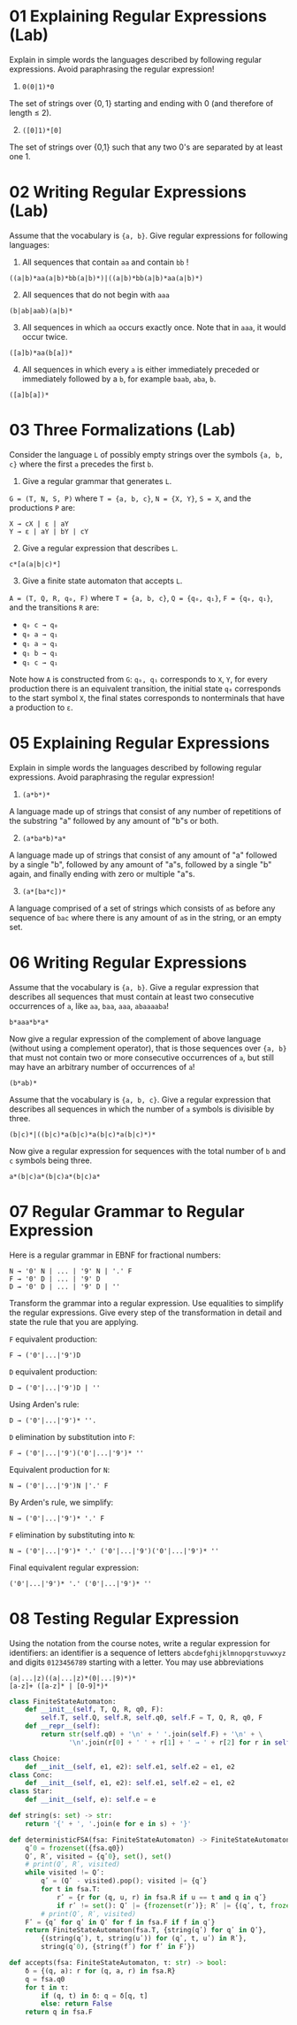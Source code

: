 # 01 Explaining Regular Expressions (Lab)

Explain in simple words the languages described by following regular expressions. Avoid paraphrasing the regular expression!

1.  `0(0|1)*0`

The set of strings over $\{0, 1\}$ starting and ending with 0 (and therefore of length $\leq$ 2).

2.  `([0]1)*[0]`

The set of strings over {0,1} such that any two 0's are separated by at least one 1.

# 02 Writing Regular Expressions (Lab)

Assume that the vocabulary is `{a, b}`. Give regular expressions for following languages:

1.  All sequences that contain `aa` and contain `bb` !

`((a|b)*aa(a|b)*bb(a|b)*)|((a|b)*bb(a|b)*aa(a|b)*)`

2.  All sequences that do not begin with `aaa`

`(b|ab|aab)(a|b)*`

3.  All sequences in which `aa` occurs exactly once. Note that in `aaa`, it would occur twice.

`([a]b)*aa(b[a])*`

4.  All sequences in which every `a` is either immediately preceded or immediately followed by a `b`, for example `baab`, `aba`, `b`.

`([a]b[a])*`


# 03 Three Formalizations (Lab)

Consider the language `L` of possibly empty strings over the symbols `{a, b, c}` where the first `a` precedes the first `b`.

1.  Give a regular grammar that generates `L`.

`G = (T, N, S, P)` where `T = {a, b, c}`, `N = {X, Y}`, `S = X`, and the productions `P` are:

```
X → cX | ε | aY 
Y → ε | aY | bY | cY
```

2.  Give a regular expression that describes `L`.

```
c*[a(a|b|c)*]
```

3.  Give a finite state automaton that accepts `L`.

`A = (T, Q, R, q₀, F)` where `T = {a, b, c}`, `Q = {q₀, q₁}`, `F = {q₀, q₁}`, and the transitions `R` are:

-   `q₀ c → q₀`
-   `q₀ a → q₁`
-   `q₁ a → q₁`
-   `q₁ b → q₁`
-   `q₁ c → q₁`

Note how `A` is constructed from `G`: `q₀, q₁` corresponds to `X`, `Y`, for every production there is an equivalent transition, the initial state `q₀` corresponds to the start symbol `X`, the final states corresponds to nonterminals that have a production to `ε`.


# 05 Explaining Regular Expressions
Explain in simple words the languages described by following regular expressions. Avoid paraphrasing the regular expression! 

1.  `(a*b*)*`

A language made up of strings that consist of any number of repetitions of the substring "a" followed by any amount of "b"s or both.

2.  `(a*ba*b)*a*`

A language made up of strings that consist of any amount of "a" followed by a single "b", followed by any amount of "a"s, followed by a single "b" again, and finally ending with zero or multiple "a"s.

3.  `(a*[ba*c])*`

A language comprised of a set of strings which consists of `a`s before any sequence of `bac` where there is any amount of `a`s in the string, or an empty set.

# 06 Writing Regular Expressions

Assume that the vocabulary is `{a, b}`. Give a regular expression that describes all sequences that must contain at least two consecutive occurrences of `a`, like `aa`, `baa`, `aaa`, `abaaaaba`! 

`b*aaa*b*a*`

Now give a regular expression of the complement of above language (without using a complement operator), that is those sequences over `{a, b}` that must not contain two or more consecutive occurrences of `a`, but still may have an arbitrary number of occurrences of `a`! 

`(b*ab)*`

Assume that the vocabulary is `{a, b, c}`. Give a regular expression that describes all sequences in which the number of `a` symbols is divisible by three.

`(b|c)*|((b|c)*a(b|c)*a(b|c)*a(b|c)*)*`

Now give a regular expression for sequences with the total number of `b` and `c` symbols being three. 

`a*(b|c)a*(b|c)a*(b|c)a*`

# 07 Regular Grammar to Regular Expression

Here is a regular grammar in EBNF for fractional numbers:

```
N → '0' N | ... | '9' N | '.' F
F → '0' D | ... | '9' D
D → '0' D | ... | '9' D | ''
```

Transform the grammar into a regular expression. Use equalities to simplify the regular expressions. Give every step of the transformation in detail and state the rule that you are applying. 

`F` equivalent production:

`F → ('0'|...|'9')D`

`D` equivalent production:

`D → ('0'|...|'9')D | ''`

Using Arden's rule:

`D → ('0'|...|'9')* ''.`

`D` elimination by substitution into `F`:

`F → ('0'|...|'9')('0'|...|'9')* ''`

Equivalent production for `N`:

`N → ('0'|...|'9')N |'.' F`

By Arden's rule, we simplify:

`N → ('0'|...|'9')* '.' F`

`F` elimination by substituting into `N`:

`N → ('0'|...|'9')* '.' ('0'|...|'9')('0'|...|'9')* ''`

Final equivalent regular expression:

`('0'|...|'9')* '.' ('0'|...|'9')* ''`

# 08 Testing Regular Expression
Using the notation from the course notes, write a regular expression for identifiers: an identifier is a sequence of letters `abcdefghijklmnopqrstuvwxyz` and digits `0123456789` starting with a letter. You may use abbreviations 

`(a|...|z)((a|...|z)*(0|...|9)*)*`  
`[a-z]+ ([a-z]* | [0-9]*)*`

```python
class FiniteStateAutomaton:
    def __init__(self, T, Q, R, q0, F):
        self.T, self.Q, self.R, self.q0, self.F = T, Q, R, q0, F
    def __repr__(self):
        return str(self.q0) + '\n' + ' '.join(self.F) + '\n' + \
               '\n'.join(r[0] + ' ' + r[1] + ' → ' + r[2] for r in self.R)
```

```python
class Choice:
    def __init__(self, e1, e2): self.e1, self.e2 = e1, e2
class Conc:
    def __init__(self, e1, e2): self.e1, self.e2 = e1, e2
class Star:
    def __init__(self, e): self.e = e

```

```python
def string(s: set) -> str:
    return '{' + ', '.join(e for e in s) + '}'

def deterministicFSA(fsa: FiniteStateAutomaton) -> FiniteStateAutomaton:
    qʹ0 = frozenset({fsa.q0})
    Qʹ, Rʹ, visited = {qʹ0}, set(), set()
    # print(Qʹ, Rʹ, visited)
    while visited != Qʹ:
        qʹ = (Qʹ - visited).pop(); visited |= {qʹ}
        for t in fsa.T:
            rʹ = {r for (q, u, r) in fsa.R if u == t and q in qʹ}
            if rʹ != set(): Qʹ |= {frozenset(rʹ)}; Rʹ |= {(qʹ, t, frozenset(rʹ))}
        # print(Qʹ, Rʹ, visited)
    Fʹ = {qʹ for qʹ in Qʹ for f in fsa.F if f in qʹ}
    return FiniteStateAutomaton(fsa.T, {string(qʹ) for qʹ in Qʹ}, 
        {(string(qʹ), t, string(uʹ)) for (qʹ, t, uʹ) in Rʹ},
        string(qʹ0), {string(fʹ) for fʹ in Fʹ})
```

```python
def accepts(fsa: FiniteStateAutomaton, τ: str) -> bool:
    δ = {(q, a): r for (q, a, r) in fsa.R}
    q = fsa.q0
    for t in τ:
        if (q, t) in δ: q = δ[q, t]
        else: return False
    return q in fsa.F
```